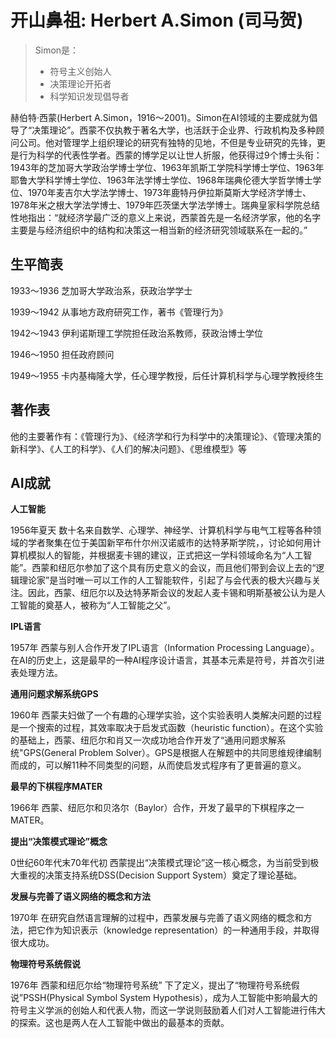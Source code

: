 # 开山鼻祖: Herbert A.Simon (司马贺)

> Simon是：
> 
>  - 符号主义创始人 
>  - 决策理论开拓者 
>  - 科学知识发现倡导者

赫伯特·西蒙(Herbert A.Simon，1916～2001)。Simon在AI领域的主要成就为倡导了“决策理论”。西蒙不仅执教于著名大学，也活跃于企业界、行政机构及多种顾问公司。他对管理学上组织理论的研究有独特的见地，不但是专业研究的先锋，更是行为科学的代表性学者。西蒙的博学足以让世人折服，他获得过9个博士头衔：1943年的芝加哥大学政治学博士学位、1963年凯斯工学院科学博士学位、1963年耶鲁大学科学博士学位、1963年法学博士学位、1968年瑞典伦德大学哲学博士学位、1970年麦吉尔大学法学博士、1973年鹿特丹伊拉斯莫斯大学经济学博士、1978年米之根大学法学博士、1979年匹茨堡大学法学博士。瑞典皇家科学院总结性地指出：“就经济学最广泛的意义上来说，西蒙首先是一名经济学家，他的名字主要是与经济组织中的结构和决策这一相当新的经济研究领域联系在一起的。”

## 生平简表
1933～1936 芝加哥大学政治系，获政治学学士

1939～1942 从事地方政府研究工作，著书《管理行为》

1942～1943 伊利诺斯理工学院担任政治系教师，获政治博士学位

1946～1950 担任政府顾问

1949～1955 卡内基梅隆大学，任心理学教授，后任计算机科学与心理学教授终生

## 著作表
他的主要著作有：《管理行为》、《经济学和行为科学中的决策理论》、《管理决策的新科学》、《人工的科学》、《人们的解决问题》、《思维模型》等

## AI成就
**人工智能**

1956年夏天 数十名来自数学、心理学、神经学、计算机科学与电气工程等各种领域的学者聚集在位于美国新罕布什尔州汉诺威市的达特茅斯学院，，讨论如何用计算机模拟人的智能，并根据麦卡锡的建议，正式把这一学科领域命名为“人工智能”。西蒙和纽厄尔参加了这个具有历史意义的会议，而且他们带到会议上去的“逻辑理论家”是当时唯一可以工作的人工智能软件，引起了与会代表的极大兴趣与关注。因此，西蒙、纽厄尔以及达特茅斯会议的发起人麦卡锡和明斯基被公认为是人工智能的奠基人，被称为“人工智能之父”。

**IPL语言**

1957年 西蒙与别人合作开发了IPL语言（Information Processing Language）。在AI的历史上，这是最早的一种AI程序设计语言，其基本元素是符号，并首次引进表处理方法。

**通用问题求解系统GPS**

1960年 西蒙夫妇做了一个有趣的心理学实验，这个实验表明人类解决问题的过程是一个搜索的过程，其效率取决于启发式函数（heuristic function）。在这个实验的基础上，西蒙、纽厄尔和肖又一次成功地合作开发了“通用问题求解系统"GPS(General Problem Solver）。GPS是根据人在解题中的共同思维规律编制而成的，可以解11种不同类型的问题，从而使启发式程序有了更普遍的意义。

**最早的下棋程序MATER**

1966年 西蒙、纽厄尔和贝洛尔（Baylor）合作，开发了最早的下棋程序之一MATER。

**提出“决策模式理论”概念**

0世纪60年代末70年代初 西蒙提出“决策模式理论”这一核心概念，为当前受到极大重视的决策支持系统DSS(Decision Support System）奠定了理论基础。

**发展与完善了语义网络的概念和方法**

1970年 在研究自然语言理解的过程中，西蒙发展与完善了语义网络的概念和方法，把它作为知识表示（knowledge representation）的一种通用手段，并取得很大成功。

**物理符号系统假说**

1976年 西蒙和纽厄尔给“物理符号系统” 下了定义，提出了“物理符号系统假说”PSSH(Physical Symbol System Hypothesis），成为人工智能中影响最大的符号主义学派的创始人和代表人物，而这一学说则鼓励着人们对人工智能进行伟大的探索。这也是两人在人工智能中做出的最基本的贡献。